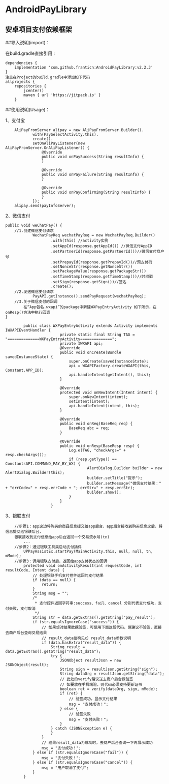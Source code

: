 # AndroidPayLibrary

## 安卓项目支付依赖框架

##导入说明(import)：

在build.gradle直接引用 :

    dependencies {
        implementation 'com.github.franticn:AndroidPayLibrary:v2.2.3'
    }
    注意在Project的build.gradle中添加如下代码
    allprojects {
        repositories {
            jcenter()
            maven { url 'https://jitpack.io' }
        }



##使用说明(Usage)：

1、支付宝

        AliPayFromServer alipay = new AliPayFromServer.Builder().
                with(PaySelectActivity.this).
                create().
                setOnAliPayListener(new AliPayFromServer.OnAliPayListener() {
                    @Override
                    public void onPaySuccess(String resultInfo) {
                    }

                    @Override
                    public void onPayFailure(String resultInfo) {
                    }

                    @Override
                    public void onPayConfirmimg(String resultInfo) {
                    }
                });
        alipay.send(payInfoServer);

2、微信支付

    public void weChatPay() {
        //1.创建微信支付请求
                WechatPayReq wechatPayReq = new WechatPayReq.Builder()
                        .with(this) //activity实例
                        .setAppId(response.getAppId()) //微信支付AppID
                        .setPartnerId(response.getPartnerId())//微信支付商户号
                        .setPrepayId(response.getPrepayId())//预支付码
                        .setNonceStr(response.getNonceStr())
                        .setPackageValue(response.getPackageStr())
                        .setTimeStamp(response.getTimeStamp())//时间戳
                        .setSign(response.getSign())//签名
                        .create();
        //2.发送微信支付请求
                PayAPI.getInstance().sendPayRequest(wechatPayReq);
        //3.关于微信支付的回调
            在“App包名.wxapi”的package中新建WXPayEntryActivity 如下所示，在onResp()方法中执行回调
    }

            public class WXPayEntryActivity extends Activity implements IWXAPIEventHandler {
                            private static final String TAG = "==============WXPayEntryActivity==============";
                            private IWXAPI api;
                            @Override
                            public void onCreate(Bundle savedInstanceState) {
                                super.onCreate(savedInstanceState);
                                api = WXAPIFactory.createWXAPI(this, Constant.APP_ID);
                                api.handleIntent(getIntent(), this);
                            }

                            @Override
                            protected void onNewIntent(Intent intent) {
                                super.onNewIntent(intent);
                                setIntent(intent);
                                api.handleIntent(intent, this);
                            }

                            @Override
                            public void onReq(BaseReq req) {
                                BaseReq abc = req;
                            }

                            @Override
                            public void onResp(BaseResp resp) {
                                Log.e(TAG, "checkArgs=" + resp.checkArgs());
                                if (resp.getType() == ConstantsAPI.COMMAND_PAY_BY_WX) {
                                        AlertDialog.Builder builder = new AlertDialog.Builder(this);
                                        builder.setTitle("提示");
                                        builder.setMessage("微信支付结果：" + "errCode=" + resp.errCode + "; errStr=" + resp.errStr);
                                        builder.show();
                                }
                            }
                        }



3、银联支付

        //步骤1：app这边将购买的商品信息提交给app后台，app后台接收到购买信息之后，将信息提交给银联后台，
        银联接收到支付信息给app后台返回一个交易流水号(tn)
            ...
        //步骤2：通过银联工具类启动支付插件
            UPPayAssistEx.startPay(MainActivity.this, null, null, tn, mMode);
        //步骤3：调用银联支付后，返回给app支付状态的回调
            protected void onActivityResult(int requestCode, int resultCode, Intent data) {
                // 处理银联手机支付控件返回的支付结果
                if (data == null) {
                    return;
                }
                String msg = "";
                /*
                 * 支付控件返回字符串:success、fail、cancel 分别代表支付成功，支付失败，支付取消
                 */
                String str = data.getExtras().getString("pay_result");
                if (str.equalsIgnoreCase("success")) {
                    // 如果想对结果数据验签，可使用下面这段代码，但建议不验签，直接去商户后台查询交易结果
                    // result_data结构见c）result_data参数说明
                    if (data.hasExtra("result_data")) {
                        String result = data.getExtras().getString("result_data");
                        try {
                            JSONObject resultJson = new JSONObject(result);
                            String sign = resultJson.getString("sign");
                            String dataOrg = resultJson.getString("data");
                            // 此处的verify建议送去商户后台做验签
                            // 如要放在手机端验，则代码必须支持更新证书
                            boolean ret = verify(dataOrg, sign, mMode);
                            if (ret) {
                                // 验签成功，显示支付结果
                                msg = "支付成功！";
                            } else {
                                // 验签失败
                                msg = "支付失败！";
                            }
                        } catch (JSONException e) {
                        }
                    }
                    // 结果result_data为成功时，去商户后台查询一下再展示成功
                    msg = "支付成功！";
                } else if (str.equalsIgnoreCase("fail")) {
                    msg = "支付失败！";
                } else if (str.equalsIgnoreCase("cancel")) {
                    msg = "用户取消了支付";
                }
            }